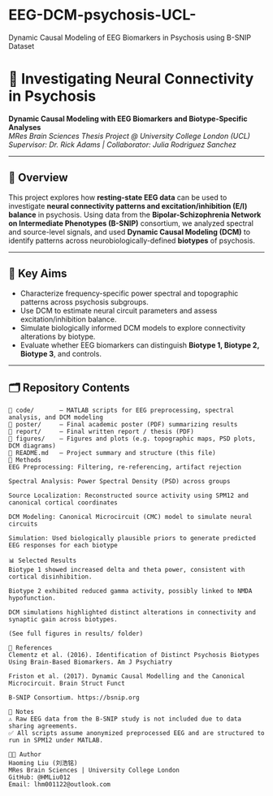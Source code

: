 # EEG-DCM-psychosis-UCL-
Dynamic Causal Modeling of EEG Biomarkers in Psychosis using B-SNIP Dataset
# 🧠 Investigating Neural Connectivity in Psychosis

**Dynamic Causal Modeling with EEG Biomarkers and Biotype-Specific Analyses**  
*MRes Brain Sciences Thesis Project @ University College London (UCL)*  
*Supervisor: Dr. Rick Adams | Collaborator: Julia Rodriguez Sanchez*

---

## 🧭 Overview

This project explores how **resting-state EEG data** can be used to investigate **neural connectivity patterns and excitation/inhibition (E/I) balance** in psychosis. Using data from the **Bipolar-Schizophrenia Network on Intermediate Phenotypes (B-SNIP)** consortium, we analyzed spectral and source-level signals, and used **Dynamic Causal Modeling (DCM)** to identify patterns across neurobiologically-defined **biotypes** of psychosis.

---

## 🧠 Key Aims

- Characterize frequency-specific power spectral and topographic patterns across psychosis subgroups.
- Use DCM to estimate neural circuit parameters and assess excitation/inhibition balance.
- Simulate biologically informed DCM models to explore connectivity alterations by biotype.
- Evaluate whether EEG biomarkers can distinguish **Biotype 1, Biotype 2, Biotype 3**, and controls.

---

## 🗂️ Repository Contents

```text
📁 code/       – MATLAB scripts for EEG preprocessing, spectral analysis, and DCM modeling
📁 poster/     – Final academic poster (PDF) summarizing results
📁 report/     – Final written report / thesis (PDF)
📁 figures/    – Figures and plots (e.g. topographic maps, PSD plots, DCM diagrams)
📄 README.md   – Project summary and structure (this file)
🧪 Methods
EEG Preprocessing: Filtering, re-referencing, artifact rejection

Spectral Analysis: Power Spectral Density (PSD) across groups

Source Localization: Reconstructed source activity using SPM12 and canonical cortical coordinates

DCM Modeling: Canonical Microcircuit (CMC) model to simulate neural circuits

Simulation: Used biologically plausible priors to generate predicted EEG responses for each biotype

📊 Selected Results
Biotype 1 showed increased delta and theta power, consistent with cortical disinhibition.

Biotype 2 exhibited reduced gamma activity, possibly linked to NMDA hypofunction.

DCM simulations highlighted distinct alterations in connectivity and synaptic gain across biotypes.

(See full figures in results/ folder)

📄 References
Clementz et al. (2016). Identification of Distinct Psychosis Biotypes Using Brain-Based Biomarkers. Am J Psychiatry

Friston et al. (2017). Dynamic Causal Modelling and the Canonical Microcircuit. Brain Struct Funct

B-SNIP Consortium. https://bsnip.org

📌 Notes
⚠️ Raw EEG data from the B-SNIP study is not included due to data sharing agreements.
✅ All scripts assume anonymized preprocessed EEG and are structured to run in SPM12 under MATLAB.

👨‍💻 Author
Haoming Liu (刘浩铭)
MRes Brain Sciences | University College London
GitHub: @HMLiu012
Email: lhm001122@outlook.com

